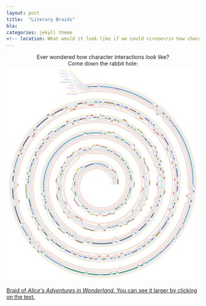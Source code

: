 ```yaml
---
layout: post
title:  "Literary Braids"
bla: 
categories: jekyll theme
<!-- location: What would it look like if we could <i>see</i> how characters interact between them? -->
---
```

<center> Ever wondered how character interactions <i>look</i> like? </center>


<center> Come down the rabbit hole: </center>

<div class="post-image">
    <img src="/alice_2000.jpg" alt="A full-size image example" alt = "" height /><a href="/alice_squared.jpg">
    <p class="post-image-caption">Braid of <i> Alice's Adventures in Wonderland.</i> You can see it larger by clicking on the text.</p></a>

   

